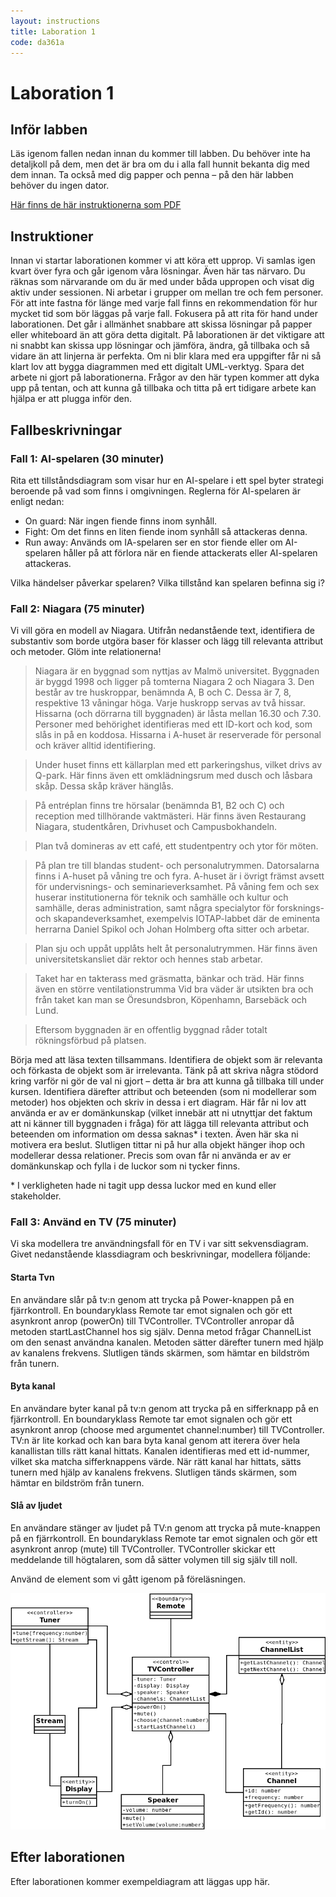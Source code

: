 ```yaml
---
layout: instructions
title: Laboration 1
code: da361a
---
```


# Laboration 1

## Inför labben

Läs igenom fallen nedan innan du kommer till labben. Du behöver inte ha detaljkoll på dem, men det är bra om du i alla fall hunnit bekanta dig med dem innan. Ta också med dig papper och penna – på den här labben behöver du ingen dator.

[Här finns de här instruktionerna som PDF](/assets/pdf/lab1.pdf)

## Instruktioner

Innan vi startar laborationen kommer vi att köra ett upprop. Vi samlas igen kvart över fyra och går igenom våra lösningar. Även här tas närvaro. Du räknas som närvarande om du är med under båda uppropen och visat dig aktiv under sessionen.
Ni arbetar i grupper om mellan tre och fem personer. För att inte fastna för länge med varje fall finns en rekommendation för hur mycket tid som bör läggas på varje fall.
Fokusera på att rita för hand under laborationen. Det går i allmänhet snabbare att skissa lösningar på papper eller whiteboard än att göra detta digitalt. På laborationen är det viktigare att ni snabbt kan skissa upp lösningar och jämföra, ändra, gå tillbaka och så vidare än att linjerna är perfekta. Om ni blir klara med era uppgifter får ni så klart lov att bygga diagrammen med ett digitalt UML-verktyg.
Spara det arbete ni gjort på laborationerna. Frågor av den här typen kommer att dyka upp på tentan, och att kunna gå tillbaka och titta på ert tidigare arbete kan hjälpa er att plugga inför den.

## Fallbeskrivningar

### Fall 1: AI-spelaren (30 minuter)

Rita ett tillståndsdiagram som visar hur en AI-spelare i ett spel byter strategi beroende på vad som finns i omgivningen. Reglerna för AI-spelaren är enligt nedan:

* On guard: När ingen fiende finns inom synhåll.
* Fight: Om det finns en liten fiende inom synhåll så attackeras denna.
* Run away: Används om IA-spelaren ser en stor fiende eller om AI-spelaren håller på att förlora när en fiende attackerats eller AI-spelaren attackeras.

Vilka händelser påverkar spelaren? Vilka tillstånd kan spelaren befinna sig i?

### Fall 2: Niagara (75 minuter)

Vi vill göra en modell av Niagara. Utifrån nedanstående text, identifiera de substantiv som borde utgöra baser för klasser och lägg till relevanta attribut och metoder. Glöm inte relationerna!

> Niagara är en byggnad som nyttjas av Malmö universitet. Byggnaden är byggd 1998 och ligger på tomterna Niagara 2 och Niagara 3. Den består av tre huskroppar, benämnda A, B och C. Dessa är 7, 8, respektive 13 våningar höga. Varje huskropp servas av två hissar. Hissarna (och dörrarna till byggnaden) är låsta mellan 16.30 och 7.30. Personer med behörighet identifieras med ett ID-kort och kod, som slås in på en koddosa. Hissarna i A-huset är reserverade för personal och kräver alltid identifiering.

> Under huset finns ett källarplan med ett parkeringshus, vilket drivs av Q-park. Här finns även ett omklädningsrum med dusch och låsbara skåp. Dessa skåp kräver hänglås.

> På entréplan finns tre hörsalar (benämnda B1, B2 och C) och reception med tillhörande vaktmästeri. Här finns även Restaurang Niagara, studentkåren, Drivhuset och Campusbokhandeln.


> Plan två domineras av ett café, ett studentpentry och ytor för möten.

> På plan tre till blandas student- och personalutrymmen. Datorsalarna finns i A-huset på våning tre och fyra. A-huset är i övrigt främst avsett för undervisnings- och seminarieverksamhet. På våning fem och sex huserar institutionerna för teknik och samhälle och kultur och samhälle, deras administration, samt några specialytor för forsknings- och skapandeverksamhet, exempelvis IOTAP-labbet där de eminenta herrarna Daniel Spikol och Johan Holmberg ofta sitter och arbetar.

> Plan sju och uppåt upplåts helt åt personalutrymmen. Här finns även universitetskansliet där rektor och hennes stab arbetar.

> Taket har en takterass med gräsmatta, bänkar och träd. Här finns även en större ventilationstrumma Vid bra väder är utsikten bra och från taket kan man se Öresundsbron, Köpenhamn, Barsebäck och Lund.

> Eftersom byggnaden är en offentlig byggnad råder totalt rökningsförbud på platsen.

Börja med att läsa texten tillsammans. Identifiera de objekt som är relevanta och förkasta de objekt som är irrelevanta. Tänk på att skriva några stödord kring varför ni gör de val ni gjort – detta är bra att kunna gå tillbaka till under kursen. Identifiera därefter attribut och beteenden (som ni modellerar som metoder) hos objekten och skriv in dessa i ert diagram. Här får ni lov att använda er av er domänkunskap (vilket innebär att ni utnyttjar det faktum att ni känner till byggnaden i fråga) för att lägga till relevanta attribut och beteenden om information om dessa saknas\* i texten. Även här ska ni motivera era beslut. Slutligen tittar ni på hur alla objekt hänger ihop och modellerar dessa relationer. Precis som ovan får ni använda er av er domänkunskap och fylla i de luckor som ni tycker finns.

\* I verkligheten hade ni tagit upp dessa luckor med en kund eller stakeholder.

### Fall 3: Använd en TV (75 minuter)

Vi ska modellera tre användningsfall för en TV i var sitt sekvensdiagram. Givet nedanstående klassdiagram och beskrivningar, modellera följande:

#### Starta Tvn

En användare slår på tv:n genom att trycka på Power-knappen på en fjärrkontroll. En boundaryklass Remote tar emot signalen och gör ett asynkront anrop (powerOn) till TVController. TVController anropar då metoden startLastChannel hos sig själv. Denna metod frågar ChannelList om den senast användna kanalen. Metoden sätter därefter tunern med hjälp av kanalens frekvens. Slutligen tänds skärmen, som hämtar en bildström från tunern.

#### Byta kanal

En användare byter kanal på tv:n genom att trycka på en sifferknapp på en fjärrkontroll. En boundaryklass Remote tar emot signalen och gör ett asynkront anrop (choose med argumentet channel:number) till TVController. TV:n är lite korkad och kan bara byta kanal genom att iterera över hela kanallistan tills rätt kanal hittats. Kanalen identifieras med ett id-nummer, vilket ska matcha sifferknappens värde. När rätt kanal har hittats, sätts tunern med hjälp av kanalens frekvens. Slutligen tänds skärmen, som hämtar en bildström från tunern.

#### Slå av ljudet

En användare stänger av ljudet på TV:n genom att trycka på mute-knappen på en fjärrkontroll. En boundaryklass Remote tar emot signalen och gör ett asynkront anrop (mute) till TVController. TVController skickar ett meddelande till högtalaren, som då sätter volymen till sig själv till noll.

Använd de element som vi gått igenom på föreläsningen.

![Klassdiagram](/assets/img/TV.png)

## Efter laborationen

Efter laborationen kommer exempeldiagram att läggas upp här.
